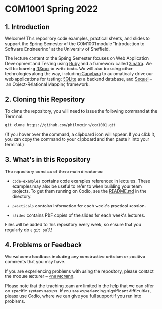 # COM1001 Spring 2022

## 1. Introduction

Welcome! This repository code examples, practical sheets, and slides to support
the Spring Semester of the COM1001 module "Introduction to Software Engineering"
at the University of Sheffield.

The lecture content of the Spring Semester focuses on Web Application
Development and Testing using [Ruby](https://www.ruby-lang.org/) and a framework
called [Sinatra](http://sinatrarb.com/). We will be learning
[RSpec](https://rspec.info/) to write tests. We will also be using other
technologies along the way, including
[Capybara](https://teamcapybara.github.io/capybara/) to automatically drive our
web applications for testing; [SQLite](https://www.sqlite.org/) as a backend
database, and [Sequel](https://sequel.jeremyevans.net/) – an Object-Relational
Mapping framework.

## 2. Cloning this Repository

To clone the repository, you will need to issue the following command at the
Terminal. 

```console
git clone https://github.com/philmcminn/com1001.git
```

(If you hover over the command, a clipboard icon will appear. If you click it,
you can copy the command to your clipboard and then paste it into your
terminal.)

## 3. What's in this Repository

The repository consists of three main directories:

* `code-examples` contains code examples referenced in lectures. These examples
  may also be useful to refer to when building your team projects. To get them
  running on Codio, see the [README.md](code-examples/) in the directory.

* `practicals` contains information for each week's practical session.

* `slides` contains PDF copies of the slides for each week's lectures. 

Files will be added to this repository every week, so ensure that you regularly
do a `git pull`!

## 4. Problems or Feedback

We welcome feedback including any constructive criticism or positive comments
that you may have.

If you are experiencing problems with using the repository, please contact the
module lecturer – [Phil McMinn](https://mcminn.io). 

Please note that the teaching team are limited in the help that we can offer on
specific system setups. If you are experiencing significant difficulties, please
use Codio, where we can give you full support if you run into problems. 

